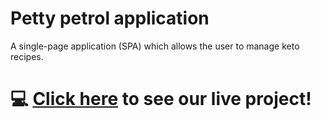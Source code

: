 # Petty petrol application
A single-page application (SPA) which allows the user to manage keto recipes.

# :computer: [Click here](https://agile-ocean-54226.herokuapp.com/) to see our live project!